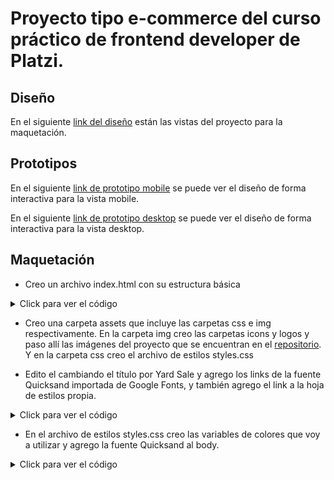 # Proyecto tipo e-commerce del curso práctico de frontend developer de Platzi.

## Diseño

En el siguiente [link del diseño](https://scene.zeplin.io/project/60afeeed20af1378ed046538) están las vistas del proyecto para la maquetación.

## Prototipos

En el siguiente [link de prototipo mobile](https://www.figma.com/proto/bcEVujIzJj5PNIWwF9pP2w/Platzi_YardSale?node-id=0%3A684&amp%3Bscaling=scale-down&amp%3Bpage-id=0%3A1&amp%3Bstarting-point-node-id=0%3A719) se puede ver el diseño de forma interactiva para la vista mobile.

En el siguiente [link de prototipo desktop](https://www.figma.com/proto/bcEVujIzJj5PNIWwF9pP2w/Platzi_YardSale?node-id=3%3A1308&amp%3Bscaling=scale-down&amp%3Bpage-id=0%3A998&amp%3Bstarting-point-node-id=5%3A2808) se puede ver el diseño de forma interactiva para la vista desktop.

## Maquetación

- Creo un archivo index.html con su estructura básica

<details>
<summary>Click para ver el código</summary>

    <!DOCTYPE html>
    <html lang="en">
    <head>
        <meta charset="UTF-8">
        <meta http-equiv="X-UA-Compatible" content="IE=edge">
        <meta name="viewport" content="width=device-width, initial-scale=1.0">
        <title>Document</title>
    </head>
    <body>
        
    </body>
    </html>

</details>

- Creo una carpeta assets que incluye las carpetas css e img respectivamente. En la carpeta img creo las carpetas icons y logos y paso allí las imágenes del proyecto que se encuentran en el [repositorio](https://github.com/platzi/curso-frontend-developer-practico). Y en la carpeta css creo el archivo de estilos styles.css

- Edito el <head> cambiando el título por Yard Sale y agrego los links de la fuente Quicksand importada de Google Fonts, y también agrego el link a la hoja de estilos propia.

<details>
<summary>Click para ver el código</summary>
``` html

<title>Yard Sale</title>

<link rel="preconnect" href="https://fonts.googleapis.com">
<link rel="preconnect" href="https://fonts.gstatic.com" crossorigin>
<link href="https://fonts.googleapis.com/css2?family=Quicksand:wght@300;500;700&display=swap" rel="stylesheet">
<link rel="stylesheet" href="assets/css/styles.css">
```
</details>

- En el archivo de estilos styles.css creo las variables de colores que voy a utilizar y agrego la fuente Quicksand al body.

<details>
<summary>Click para ver el código</summary>
``` css

:root {
    --white: #ffffff;
    --black: #000000;
    --very-light-pink: #c7c7c7;
    --text-input-field: #f7f7f7;
    --hospital-green: #acd9b2;
}

body {
    font-family: 'Quicksand', sans-serif;
}
```
</details>

